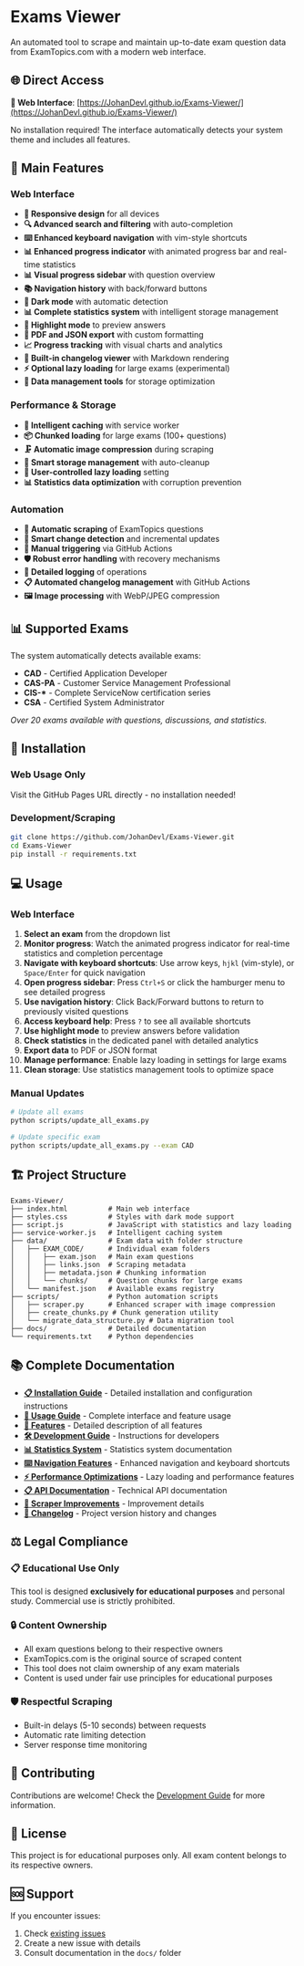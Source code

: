 # Exams Viewer

An automated tool to scrape and maintain up-to-date exam question data from ExamTopics.com with a modern web interface.

## 🌐 Direct Access

**🚀 Web Interface**: [https://JohanDevl.github.io/Exams-Viewer/](https://JohanDevl.github.io/Exams-Viewer/)

No installation required! The interface automatically detects your system theme and includes all features.

## 🎯 Main Features

### Web Interface

- **📱 Responsive design** for all devices
- **🔍 Advanced search and filtering** with auto-completion
- **⌨️ Enhanced keyboard navigation** with vim-style shortcuts
- **📊 Enhanced progress indicator** with animated progress bar and real-time statistics
- **📊 Visual progress sidebar** with question overview
- **📚 Navigation history** with back/forward buttons
- **🌙 Dark mode** with automatic detection
- **📊 Complete statistics system** with intelligent storage management
- **🎯 Highlight mode** to preview answers
- **📄 PDF and JSON export** with custom formatting
- **📈 Progress tracking** with visual charts and analytics
- **📝 Built-in changelog viewer** with Markdown rendering
- **⚡ Optional lazy loading** for large exams (experimental)
- **🧹 Data management tools** for storage optimization

### Performance & Storage

- **🚀 Intelligent caching** with service worker
- **📦 Chunked loading** for large exams (100+ questions)
- **🗜️ Automatic image compression** during scraping
- **💾 Smart storage management** with auto-cleanup
- **🔧 User-controlled lazy loading** setting
- **📊 Statistics data optimization** with corruption prevention

### Automation

- **🤖 Automatic scraping** of ExamTopics questions
- **🔄 Smart change detection** and incremental updates
- **📅 Manual triggering** via GitHub Actions
- **🛡️ Robust error handling** with recovery mechanisms
- **📝 Detailed logging** of operations
- **📋 Automated changelog management** with GitHub Actions
- **🖼️ Image processing** with WebP/JPEG compression

## 📊 Supported Exams

The system automatically detects available exams:

- **CAD** - Certified Application Developer
- **CAS-PA** - Customer Service Management Professional
- **CIS-\*** - Complete ServiceNow certification series
- **CSA** - Certified System Administrator

_Over 20 exams available with questions, discussions, and statistics._

## 🚀 Installation

### Web Usage Only

Visit the GitHub Pages URL directly - no installation needed!

### Development/Scraping

```bash
git clone https://github.com/JohanDevl/Exams-Viewer.git
cd Exams-Viewer
pip install -r requirements.txt
```

## 💻 Usage

### Web Interface

1. **Select an exam** from the dropdown list
2. **Monitor progress**: Watch the animated progress indicator for real-time statistics and completion percentage
3. **Navigate with keyboard shortcuts**: Use arrow keys, `hjkl` (vim-style), or `Space/Enter` for quick navigation
4. **Open progress sidebar**: Press `Ctrl+S` or click the hamburger menu to see detailed progress
5. **Use navigation history**: Click Back/Forward buttons to return to previously visited questions
6. **Access keyboard help**: Press `?` to see all available shortcuts
7. **Use highlight mode** to preview answers before validation
8. **Check statistics** in the dedicated panel with detailed analytics
9. **Export data** to PDF or JSON format
10. **Manage performance**: Enable lazy loading in settings for large exams
11. **Clean storage**: Use statistics management tools to optimize space

### Manual Updates

```bash
# Update all exams
python scripts/update_all_exams.py

# Update specific exam
python scripts/update_all_exams.py --exam CAD
```

## 🏗️ Project Structure

```
Exams-Viewer/
├── index.html          # Main web interface
├── styles.css          # Styles with dark mode support
├── script.js           # JavaScript with statistics and lazy loading
├── service-worker.js   # Intelligent caching system
├── data/               # Exam data with folder structure
│   ├── EXAM_CODE/      # Individual exam folders
│   │   ├── exam.json   # Main exam questions
│   │   ├── links.json  # Scraping metadata
│   │   ├── metadata.json # Chunking information
│   │   └── chunks/     # Question chunks for large exams
│   └── manifest.json   # Available exams registry
├── scripts/            # Python automation scripts
│   ├── scraper.py      # Enhanced scraper with image compression
│   ├── create_chunks.py # Chunk generation utility
│   └── migrate_data_structure.py # Data migration tool
├── docs/               # Detailed documentation
└── requirements.txt    # Python dependencies
```

## 📚 Complete Documentation

- **[📋 Installation Guide](docs/INSTALLATION.md)** - Detailed installation and configuration instructions
- **[📖 Usage Guide](docs/USAGE.md)** - Complete interface and feature usage
- **[🎯 Features](docs/FEATURES.md)** - Detailed description of all features
- **[🛠️ Development Guide](docs/DEVELOPMENT.md)** - Instructions for developers
- **[📊 Statistics System](docs/STATISTICS.md)** - Statistics system documentation
- **[⌨️ Navigation Features](docs/NAVIGATION.md)** - Enhanced navigation and keyboard shortcuts
- **[⚡ Performance Optimizations](docs/PERFORMANCE_OPTIMIZATIONS.md)** - Lazy loading and performance features
- **[📋 API Documentation](docs/API.md)** - Technical API documentation
- **[🔧 Scraper Improvements](docs/SCRAPER_IMPROVEMENTS.md)** - Improvement details
- **[📝 Changelog](CHANGELOG.md)** - Project version history and changes

## ⚖️ Legal Compliance

### 📋 Educational Use Only

This tool is designed **exclusively for educational purposes** and personal study. Commercial use is strictly prohibited.

### 🔒 Content Ownership

- All exam questions belong to their respective owners
- ExamTopics.com is the original source of scraped content
- This tool does not claim ownership of any exam materials
- Content is used under fair use principles for educational purposes

### 🛡️ Respectful Scraping

- Built-in delays (5-10 seconds) between requests
- Automatic rate limiting detection
- Server response time monitoring

## 🤝 Contributing

Contributions are welcome! Check the [Development Guide](docs/DEVELOPMENT.md) for more information.

## 📜 License

This project is for educational purposes only. All exam content belongs to its respective owners.

## 🆘 Support

If you encounter issues:

1. Check [existing issues](../../issues)
2. Create a new issue with details
3. Consult documentation in the `docs/` folder
